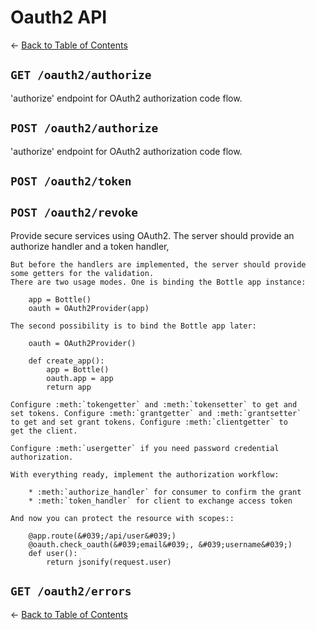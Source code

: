 # Oauth2 API

&larr; [Back to Table of Contents](index.md)
## `GET /oauth2/authorize`

&#039;authorize&#039; endpoint for OAuth2 authorization code flow.

## `POST /oauth2/authorize`

&#039;authorize&#039; endpoint for OAuth2 authorization code flow.

## `POST /oauth2/token`
## `POST /oauth2/revoke`
Provide secure services using OAuth2.
    The server should provide an authorize handler and a token handler,

    But before the handlers are implemented, the server should provide
    some getters for the validation.
    There are two usage modes. One is binding the Bottle app instance:

        app = Bottle()
        oauth = OAuth2Provider(app)

    The second possibility is to bind the Bottle app later:

        oauth = OAuth2Provider()

        def create_app():
            app = Bottle()
            oauth.app = app
            return app

    Configure :meth:`tokengetter` and :meth:`tokensetter` to get and
    set tokens. Configure :meth:`grantgetter` and :meth:`grantsetter`
    to get and set grant tokens. Configure :meth:`clientgetter` to
    get the client.

    Configure :meth:`usergetter` if you need password credential
    authorization.

    With everything ready, implement the authorization workflow:

        * :meth:`authorize_handler` for consumer to confirm the grant
        * :meth:`token_handler` for client to exchange access token

    And now you can protect the resource with scopes::

        @app.route(&#039;/api/user&#039;)
        @oauth.check_oauth(&#039;email&#039;, &#039;username&#039;)
        def user():
            return jsonify(request.user)

## `GET /oauth2/errors`

&larr; [Back to Table of Contents](index.md)
